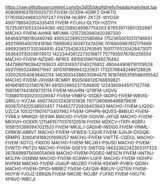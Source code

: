 https://raw.githubusercontent.com/bv3d05/skgjfd/refs/heads/main/test.lua
4080891637870025731
FIVEM-OCEPA-KDRFZ-DHKTG
17763582496933707247
FIVEM-HLRRY-ZKTZF-WYDSR
4907788542054335415
FIVEM-FCUHJ-QLYDI-HZOYH
15725381105332444080
4922599246967754263
676539713851352997
MACHO-FIVEM-AIHKB-MPJMA
12157263940420387300
5646931185180469746
4905322895312585664
17523650010512146651
4921199540076419166
11699082392972474096
7016800967812175669
4909206517330364910
424725436333763595
15017705120428473071
3636431150038119013
14223443612273019871
7577935078790256554
MACHO-FIVEM-NZSWE-NFREE
4915631967649276492
14479897903942193633
4913149373140276832
4904449067161119528
4921119532496671667
3615191989943225831
17325768482486128826
3300293540638402114
14639334388031094475
16187495359586095542
MACHO-FIVEM-JXHSM-RCMRY
8505066126746659821
4916618512314076781
4915529852371546805
12243809445117127748
15813617441809735114
FIVEM-WUVRN-QTRFM-UIQVQ
11388010300200329047
FIVEM-VNBFG-SSQEF-IAOPO
FIVEM-WRVIS-QRKLU-XVZAK
4907742032426131838
11071360896468879636
8006707420538503457
7144627720928403643
MACHO-FIVEM-LIQOG-UZLCA
10532119074713407962
FIVEM-OPHPN-BQVES-BMEUC
FIVEM-YVMLV-MNRQX-SEXWA
MACHO-FIVEM-OGIVW-JXFQE
MACHO-FIVEM-MKXVH-OOEKR
12114615770370120518
FIVEM-MZKCV-ITKPI-KGRPJ
10581512680947021520
FIVEM-MKJLJ-DADHB-IWDGG
FIVEM-VINML-CPBKW-ABRVT
MACHO-FIVEM-VFWDS-TJQUR
FIVEM-SJHJK-DXDQB-SRMPG
3260414188201699257
MACHO-FIVEM-VWTTE-CQDUL
MACHO-FIVEM-XGTCL-FRXOG
MACHO-FIVEM-MCJXH-PSUSD
MACHO-FIVEM-EVWTD-PNTZU
MACHO-FIVEM-QGEVS-SWTOQ
14632382242305317323
2678489975606054068
MACHO-FIVEM-PQOEG-MESCN
FIVEM-ANTNJ-MOLPA-OSNNM
MACHO-FIVEM-KCAWH-LUFIF
MACHO-FIVEM-HGHPV-NVPKM
MACHO-FIVEM-JGAUP-MGZBO
FIVEM-KEKWP-PVBIX-QIDRH
MACHO-FIVEM-OPIGI-MRREZ
FIVEM-CAFQW-BBEUV-UQTEN
FIVEM-HIOYW-FJOJZ-EBRQN
FIVEM-NRCRE-NOJBF-FUFAD
FIVEM-HXUTK-XFNVO-WBCJI
